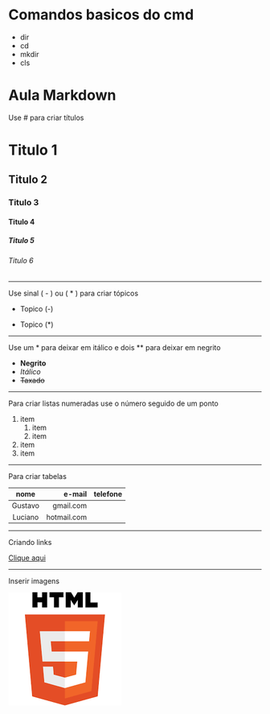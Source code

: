 # Comandos basicos do cmd
- dir
- cd
- mkdir
- cls

# Aula Markdown

Use # para criar títulos

# Titulo 1
## Titulo 2
### Titulo 3
#### Titulo 4
##### Titulo 5
###### Titulo 6

---
Use sinal ( - ) ou ( * ) para criar tópicos

- Topico (-)
* Topico (*)

---

Use um * para deixar em itálico e dois ** para deixar em negrito

- **Negrito**
- *Itálico*
- ~~Taxado~~

---
Para criar listas numeradas use o número seguido de um ponto

1. item
    1. item
    1. item
1. item
1. item

---
Para criar tabelas

| nome | e-mail | telefone |
| :--: | --: | :-- |
| Gustavo | gmail.com |
| Luciano | hotmail.com |

---
Criando links

[Clique aqui](https://www.youtube.com)

---
Inserir imagens

![](../imagens/html.png)

